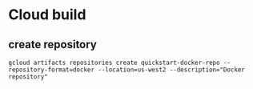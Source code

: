 # Cloud build

## create repository
```
gcloud artifacts repositories create quickstart-docker-repo --repository-format=docker --location=us-west2 --description="Docker repository"
```

